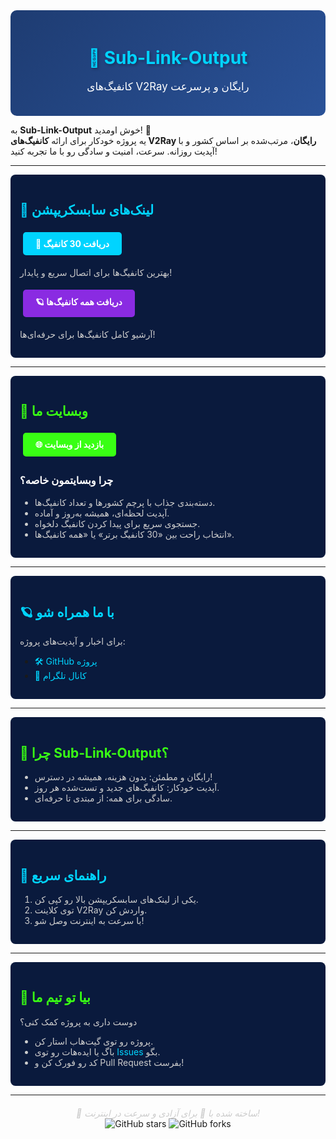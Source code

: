 <div align="center" style="background: linear-gradient(135deg, #1e3c72, #2a5298); padding: 20px; border-radius: 10px; color: #fff;">
  <h1 style="font-size: 2em; color: #00d4ff; text-shadow: 2px 2px 4px rgba(0, 0, 0, 0.3);">🌌 Sub-Link-Output</h1>
  <p style="font-size: 1.2em;">کانفیگ‌های V2Ray رایگان و پرسرعت</p>
</div>

به **Sub-Link-Output** خوش اومدید! 🎉  
یه پروژه خودکار برای ارائه **کانفیگ‌های V2Ray رایگان**، مرتب‌شده بر اساس کشور و با آپدیت روزانه. سرعت، امنیت و سادگی رو با ما تجربه کنید!  

---

<div style="background: #0a1a3d; padding: 15px; border-radius: 8px; margin: 10px 0;">
  <h2 style="color: #00d4ff;">🌟 لینک‌های سابسکریپشن</h2>

  <div style="margin: 10px 0;">
    <a href="https://raw.githubusercontent.com/v2rayCrow/Sub-Link-Output/main/sub.txt#v2sourceSUB" style="display: inline-block; background: #00d4ff; color: #fff; padding: 10px 20px; border-radius: 5px; text-decoration: none; font-weight: bold; margin: 5px;">💎 دریافت 30 کانفیگ</a>
    <p style="color: #ccc;">بهترین کانفیگ‌ها برای اتصال سریع و پایدار!</p>
  </div>

  <div style="margin: 10px 0;">
    <a href="https://raw.githubusercontent.com/v2rayCrow/Sub-Link-Output/main/all.txt#v2sourceALL" style="display: inline-block; background: #8a2be2; color: #fff; padding: 10px 20px; border-radius: 5px; text-decoration: none; font-weight: bold; margin: 5px;">🪐 دریافت همه کانفیگ‌ها</a>
    <p style="color: #ccc;">آرشیو کامل کانفیگ‌ها برای حرفه‌ای‌ها!</p>
  </div>
</div>

---

<div style="background: #0a1a3d; padding: 15px; border-radius: 8px; margin: 10px 0;">
  <h2 style="color: #39ff14;">🌈 وبسایت ما</h2>
  <a href="https://v2raycrow.github.io/Sub-Link-Site" style="display: inline-block; background: #39ff14; color: #fff; padding: 10px 20px; border-radius: 5px; text-decoration: none; font-weight: bold; margin: 5px;">🌐 بازدید از وبسایت</a>

  <h3 style="color: #fff;">چرا وبسایتمون خاصه؟</h3>
  <ul style="color: #ccc;">
    <li>دسته‌بندی جذاب با پرچم کشورها و تعداد کانفیگ‌ها.</li>
    <li>آپدیت لحظه‌ای، همیشه به‌روز و آماده.</li>
    <li>جستجوی سریع برای پیدا کردن کانفیگ دلخواه.</li>
    <li>انتخاب راحت بین «30 کانفیگ برتر» یا «همه کانفیگ‌ها».</li>
  </ul>
</div>

---

<div style="background: #0a1a3d; padding: 15px; border-radius: 8px; margin: 10px 0;">
  <h2 style="color: #00d4ff;">🪐 با ما همراه شو</h2>
  <p style="color: #ccc;">برای اخبار و آپدیت‌های پروژه:</p>
  <ul>
    <li><a href="https://github.com/v2rayCrow/Sub-Link-Output" style="color: #00d4ff; text-decoration: none;">🛠 GitHub پروژه</a></li>
    <li><a href="https://t.me/v2source" style="color: #00d4ff; text-decoration: none;">📢 کانال تلگرام</a></li>
  </ul>
</div>

---

<div style="background: #0a1a3d; padding: 15px; border-radius: 8px; margin: 10px 0;">
  <h2 style="color: #39ff14;">🌟 چرا Sub-Link-Output؟</h2>
  <ul style="color: #ccc;">
    <li>رایگان و مطمئن: بدون هزینه، همیشه در دسترس!</li>
    <li>آپدیت خودکار: کانفیگ‌های جدید و تست‌شده هر روز.</li>
    <li>سادگی برای همه: از مبتدی تا حرفه‌ای.</li>
  </ul>
</div>

---

<div style="background: #0a1a3d; padding: 15px; border-radius: 8px; margin: 10px 0;">
  <h2 style="color: #00d4ff;">💫 راهنمای سریع</h2>
  <ol style="color: #ccc;">
    <li>یکی از لینک‌های سابسکریپشن بالا رو کپی کن.</li>
    <li>توی کلاینت V2Ray واردش کن.</li>
    <li>با سرعت به اینترنت وصل شو!</li>
  </ol>
</div>

---

<div style="background: #0a1a3d; padding: 15px; border-radius: 8px; margin: 10px 0;">
  <h2 style="color: #39ff14;">🌈 بیا تو تیم ما</h2>
  <p style="color: #ccc;">دوست داری به پروژه کمک کنی؟</p>
  <ul style="color: #ccc;">
    <li>پروژه رو توی گیت‌هاب استار کن.</li>
    <li>باگ یا ایده‌هات رو توی <a href="https://github.com/v2rayCrow/Sub-Link-Output/issues" style="color: #00d4ff; text-decoration: none;">Issues</a> بگو.</li>
    <li>کد رو فورک کن و Pull Request بفرست!</li>
  </ul>
</div>

---

<div align="center" style="color: #ccc; margin-top: 20px;">
  <i>🌌 ساخته شده با 💜 برای آزادی و سرعت در اینترنت!</i>
</div>

<div align="center">
  <img src="https://img.shields.io/github/stars/v2rayCrow/Sub-Link-Output?style=social" alt="GitHub stars">
  <img src="https://img.shields.io/github/forks/v2rayCrow/Sub-Link-Output?style=social" alt="GitHub forks">
</div>
